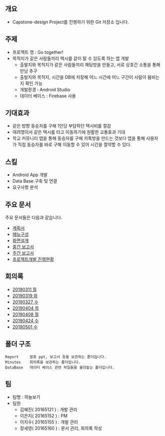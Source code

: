 ## 개요
- Capstone-design Project를 진행하기 위한 Git 저장소 입니다.

## 주제 
- 프로젝트 명 : Go together!
- 목적지가 같은 사람들끼리 택시를 같이 탈 수 있도록 하는 앱 개발
  - 출발지와 목적지가 같은 사람들끼리 채팅방을 만들고, 서로 상호간 소통을 통해 만남 추구
  - 출발지와 목적지, 시간을 DB에 저장해 어느 시간에 어느 구간이 사람이 붐비는지 확인 가능
  - 개발환경 : Android Studio
  - 데이터 베이스 : Firebase 사용
 
## 기대효과
- 같은 방향 동승자를 구해 1인당 부담하던 택시비를 절감
- 여려명이서 같은 택시를 타고 이동하기에 원활한 교통효과 기대
- 학교 커뮤니티 앱을 통해 동승자를 구해 카톡방을 만드는 것보다 앱을 통해 사용자가 직접 동승자를 바로 구해 이동할 수 있어 시간을 절약할 수 있다.    
  
## 스킬
- Android App 개발
- Data Base 구축 및 연결
- 요구사항 분석

## 주요 문서
주요 문서들은 다음과 같습니다.
- [계획서](https://github.com/seoyo1/Capstone-design/blob/master/Report/ReadMe.md)
- [메뉴구성](https://github.com/seoyo1/Capstone-design/blob/master/Report/%EB%A9%94%EB%89%B4%EA%B5%AC%EC%84%B1.xlsx)
- [화면설계](https://github.com/seoyo1/Capstone-design/blob/master/Report/%ED%99%94%EB%A9%B4%EC%84%A4%EA%B3%84(%ED%95%98%EB%8A%98%EB%B3%B4%EA%B8%B0%EC%A1%B0).ppt)
- [중간 보고서](https://github.com/seoyo1/Capstone-design/blob/master/Report/%EC%BA%A1%EC%8A%A4%ED%86%A4%20%EC%A4%91%EA%B0%84%EB%B3%B4%EA%B3%A0%EC%84%9C(%ED%95%98%EB%8A%98%EB%B3%B4%EA%B8%B0%EC%A1%B0).hwp)
- [주간 보고서](https://github.com/seoyo1/Capstone-design/blob/master/Report/%EC%A3%BC%EA%B0%84%EB%B3%B4%EA%B3%A0%EC%84%9C.ppt)
- [프로젝트개발 진행현황](https://github.com/seoyo1/Capstone-design/blob/master/Report/%EB%B3%B5%EC%82%AC%EB%B3%B8%20%ED%94%84%EB%A1%9C%EA%B7%B8%EB%9E%A8%EA%B0%9C%EB%B0%9C%20%EC%A7%84%ED%96%89%ED%98%84%ED%99%A9.xlsx)

## 회의록
- [20190311 월](https://github.com/seoyo1/Capstone-design/blob/master/Minutes/20190311%20%EC%BA%A1%EC%8A%A4%ED%86%A4%EB%94%94%EC%9E%90%EC%9D%B8_%ED%9A%8C%EC%9D%98%EB%A1%9D.docx)
- [20190319 화](https://github.com/seoyo1/Capstone-design/blob/master/Minutes/20190319_%EC%BA%A1%EC%8A%A4%ED%86%A4%EB%94%94%EC%9E%90%EC%9D%B8_%ED%9A%8C%EC%9D%98%EB%A1%9D.docx)
- [20190327 수](https://github.com/seoyo1/Capstone-design/blob/master/Minutes/20190327_%EC%BA%A1%EC%8A%A4%ED%86%A4%EB%94%94%EC%9E%90%EC%9D%B8_%ED%9A%8C%EC%9D%98%EB%A1%9D.docx)
- [20190404 목](https://github.com/seoyo1/Capstone-design/blob/master/Minutes/20190404_%EC%BA%A1%EC%8A%A4%ED%86%A4%EB%94%94%EC%9E%90%EC%9D%B8_%ED%9A%8C%EC%9D%98%EB%A1%9D.docx)
- [20190408 월](https://github.com/seoyo1/Capstone-design/blob/master/Minutes/20190408_%EC%BA%A1%EC%8A%A4%ED%86%A4%EB%94%94%EC%9E%90%EC%9D%B8_%ED%9A%8C%EC%9D%98%EB%A1%9D.docx)
- [20190424 수](https://github.com/seoyo1/Capstone-design/blob/master/Minutes/20190424_%EC%BA%A1%EC%8A%A4%ED%86%A4%EB%94%94%EC%9E%90%EC%9D%B8_%ED%9A%8C%EC%9D%98%EB%A1%9D.docx)
- [20190501 수](https://github.com/seoyo1/Capstone-design/blob/master/Minutes/20190501%20%EC%BA%A1%EC%8A%A4%ED%86%A4%EB%94%94%EC%9E%90%EC%9D%B8_%ED%9A%8C%EC%9D%98%EB%A1%9D.docx)

## 폴더 구조
```
Report     발표 ppt, 보고서 등을 보관하는 폳더입니다.
Minutes    회의록을 보관하는 폴더입니다.
DataBase   데이터 베이스 관련 파일들을 올려놓는 폴더입니다.
```

## 팀
- 팀명 : 하늘보기
- 팀원
  - 김혜진( 20165121 ) : 개발 관리
  - 이은지( 20165152 ) : PM 
  - 이지수( 20165155 ) : 개발 관리
  - 장세영( 20165160 ) : 문서 관리, 회의록 작성
